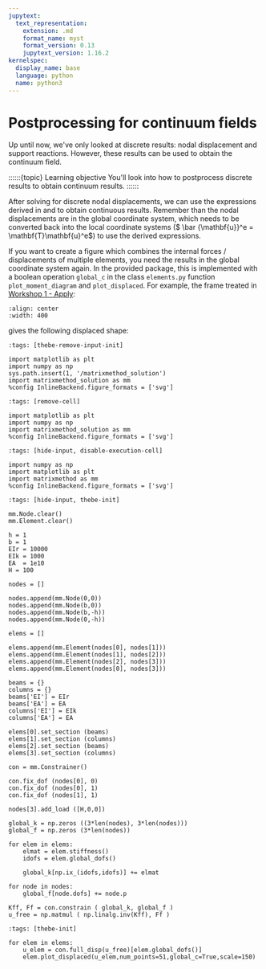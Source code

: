 ```yaml
---
jupytext:
  text_representation:
    extension: .md
    format_name: myst
    format_version: 0.13
    jupytext_version: 1.16.2
kernelspec:
  display_name: base
  language: python
  name: python3
---
```


# Postprocessing for continuum fields

Up until now, we've only looked at discrete results: nodal displacement and support reactions. However, these results can be used to obtain the continuum field.

::::::{topic} Learning objective
You'll look into how to postprocess discrete results to obtain continuum results.
::::::

After solving for discrete nodal displacements, we can use the expressions derived in [](../lecture1/single_element.md) and [](./element_loads.md) to obtain continuous results. Remember than the nodal displacements are in the global coordinate system, which needs to be converted back into the local coordinate systems ($ \bar {\mathbf{u}}^e = \mathbf{T}\mathbf{u}^e$) to use the derived expressions.

If you want to create a figure which combines the internal forces / displacements of multiple elements, you need the results in the global coordinate system again. In the provided package, this is implemented with a boolean operation `global_c` in the class `elements.py` function `plot_moment_diagram` and `plot_displaced`. For example, the frame treated in [Workshop 1 - Apply](../workshop1/Workshop_1_Apply.ipynb):

```{figure} https://raw.githubusercontent.com/ibcmrocha/public/main/vierendeel.png
:align: center
:width: 400
```

gives the following displaced shape:

```{code-cell} ipython3
:tags: [thebe-remove-input-init]

import matplotlib as plt
import numpy as np
sys.path.insert(1, '/matrixmethod_solution')
import matrixmethod_solution as mm
%config InlineBackend.figure_formats = ['svg']
```

```{code-cell} ipython3
:tags: [remove-cell]

import matplotlib as plt
import numpy as np
import matrixmethod_solution as mm
%config InlineBackend.figure_formats = ['svg']
```

```{code-cell} ipython3
:tags: [hide-input, disable-execution-cell]

import numpy as np
import matplotlib as plt
import matrixmethod as mm
%config InlineBackend.figure_formats = ['svg']
```

```{code-cell} ipython3
:tags: [hide-input, thebe-init]

mm.Node.clear()
mm.Element.clear()

h = 1
b = 1
EIr = 10000
EIk = 1000
EA  = 1e10
H = 100

nodes = []

nodes.append(mm.Node(0,0))
nodes.append(mm.Node(b,0))
nodes.append(mm.Node(b,-h))
nodes.append(mm.Node(0,-h))

elems = []

elems.append(mm.Element(nodes[0], nodes[1]))
elems.append(mm.Element(nodes[1], nodes[2]))
elems.append(mm.Element(nodes[2], nodes[3]))
elems.append(mm.Element(nodes[0], nodes[3]))

beams = {}
columns = {}
beams['EI'] = EIr
beams['EA'] = EA
columns['EI'] = EIk
columns['EA'] = EA

elems[0].set_section (beams)
elems[1].set_section (columns)
elems[2].set_section (beams)
elems[3].set_section (columns)

con = mm.Constrainer()

con.fix_dof (nodes[0], 0)
con.fix_dof (nodes[0], 1)
con.fix_dof (nodes[1], 1)

nodes[3].add_load ([H,0,0])

global_k = np.zeros ((3*len(nodes), 3*len(nodes)))
global_f = np.zeros (3*len(nodes))

for elem in elems:
    elmat = elem.stiffness()
    idofs = elem.global_dofs()
    
    global_k[np.ix_(idofs,idofs)] += elmat

for node in nodes:
    global_f[node.dofs] += node.p

Kff, Ff = con.constrain ( global_k, global_f )
u_free = np.matmul ( np.linalg.inv(Kff), Ff )
```

```{code-cell} ipython3
:tags: [thebe-init]

for elem in elems:
    u_elem = con.full_disp(u_free)[elem.global_dofs()]
    elem.plot_displaced(u_elem,num_points=51,global_c=True,scale=150)
```

```{code-cell} ipython3

```
